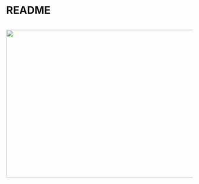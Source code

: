 # README

<div align="center">
	<br>
	<a href="https://github.com/janikmiet/aihub2020/blame/master/header.svg">
		<img src="header.svg" width="800" height="400">
	</a>
	<br>
</div>
